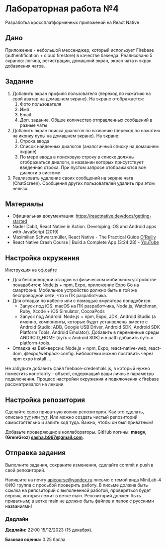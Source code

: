# Лабораторная работа №4
Разработка кроссплатформенных приложений на React Native

## Дано
Приложение - небольшой мессенджер, который использует Firebase (authentification + cloud firestore) в качестве бэкенда. Реализовано 5 экранов: логина, регистрации, домашний экран, экран чата и экран добавления чатов.
## Задание
1. Добавить экран профиля пользователя (переход по нажатию на свой аватар на домашнем экране). На экране отображается:
   1. Фото пользователя
   2. Имя 
   3. Email
   4. Доп. задание. Общее количество отправленных сообщений в разные чаты
2. Добавить экран поиска диалогов по названию (переход по нажатию на иконку лупы на домашнем экране). На экране:
   1. Строка ввода 
   2. Список найденных диалогов (аналогичный списку на домашнем экране)
   3. По мере ввода в поисковую строку в списке должны отображаться диалоги, в названии которых присутствует введенная строка. При пустом запросе отображаются все диалоги в системе
3. Реализовать удаление своих сообщений на экране чата (ChatScreen). Сообщения других пользователей удалить при этом нельзя.

## Материалы
 - Официальная документация: https://reactnative.dev/docs/getting-started 
 - Nader Dabit, React Native in Action. Developing iOS and Android apps with JavaScript (2019)
 - Maximilian Schwarzmüller, React Native - The Practical Guide [O'Reilly](https://www.oreilly.com/library/view/react-native/9781789139747/)
 - React Native Crash Course | Build a Complete App (3:24:28) - [YouTube](https://www.youtube.com/watch?v=VozPNrt-LfE&t=9603s)

## Настройка окружения
Инструкция на [оф.сайте](https://reactnative.dev/docs/environment-setup)
 - Для беспроводной отладки на физическом мобильном устройстве понадобится: Node.js + npm, Expo, приложение Expo Go на смартфоне. Мобильное устройство должно быть в той же беспроводной сети, что и ПК разработчика.
 - Для отладки по кабелю или с помощью эмулятора понадобится:
   - Запуск под iOS: macOS на ПК разработчика, Node.js, Watchman, Ruby, Xcode + iOS Simulator, CocoaPods
   - Запуск под Android: Node.js + npm, Expo, JDK, Android Studio (а именно, компоненты, которые будут установлены вместе с Android Studio: ADB, Google USB Driver, Android SDK, Android SDK Platform Tools, Android Emulator). Добавить в переменные среды ANDROID_HOME (путь к Android SDK) и в path добавить путь к platform-tools.
 - Отладка на Веб-версии: Node.js + npm, Expo, react-native-web, react-dom, @expo/webpack-config. Библиотеки можно поставить через npm expo install ...

Не забудьте добавить файл firebase-credentials.js, в который нужно поместить константу - объект, содержащий ваши личные параметры подключения. Процесс настройки окружения и подключения к firebase рассматривался на лекции.

## Настройка репозитория
Сделайте свою приватную копию репозитория. Как это сделать, описано [тут](https://gist.github.com/0xjac/85097472043b697ab57ba1b1c7530274) или [тут](https://stackoverflow.com/questions/10065526/github-how-to-make-a-fork-of-public-repository-private). Или можно создать чистый репозиторий самостоятельно и залить код туда. Важно, чтобы он был приватным!

Добавьте проверяющих в коллабораторы. GitHub логины: **maegv, (GremGroz) sasha.b997@gmail.com**.

## Отправка задания
Выполните задания, сохраните изменения, сделайте commit и push в свой репозиторий.

Напишите на почту apicourse@yandex.ru письмо с темой вида MiniLab-4 ФИО группа с просьбой проверить работу. В письме должна быть ссылка на репозиторий с выполненной работой, проверяться будет версия, которая лежит в ветке main. Репозиторий должен быть приватным; в ветке main не должно быть файлов и папок с русскими названиями!

### Дедлайн
**Дедлайн:** 22:00 15/12/2023 (15 декабря).

**Базовая оценка:** 0.25 балла.
